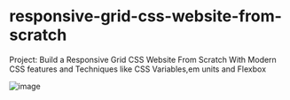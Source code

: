 # responsive-grid-css-website-from-scratch

Project: Build a Responsive Grid CSS Website From Scratch With Modern CSS features and Techniques like CSS Variables,em units and Flexbox



![image](https://user-images.githubusercontent.com/51326421/102787914-6285dd80-43d4-11eb-9d58-4cae82f059f3.png)

